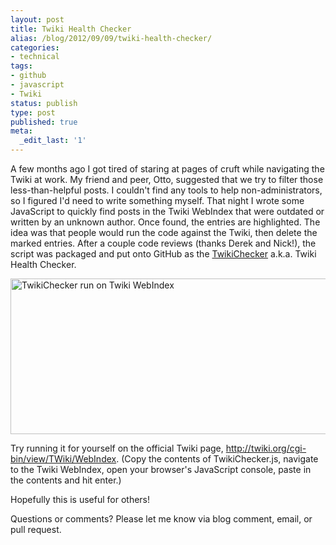 ```yaml
---
layout: post
title: Twiki Health Checker
alias: /blog/2012/09/09/twiki-health-checker/
categories:
- technical
tags:
- github
- javascript
- Twiki
status: publish
type: post
published: true
meta:
  _edit_last: '1'
---
```

A few months ago I got tired of staring at pages of cruft while navigating the Twiki at work. My friend and peer, Otto, suggested that we try to filter those less-than-helpful posts. I couldn't find any tools to help non-administrators, so I figured I'd need to write something myself. That night I wrote some JavaScript to quickly find posts in the Twiki WebIndex that were outdated or written by an unknown author. Once found, the entries are highlighted. The idea was that people would run the code against the Twiki, then delete the marked entries. After a couple code reviews (thanks Derek and Nick!), the script was packaged and put onto GitHub as the <a title="GitHub - Seth Holloway - TwikiChecker" href="https://github.com/smholloway/TwikiChecker">TwikiChecker</a> a.k.a. Twiki Health Checker.

<img class="size-large wp-image-1804" title="TwikiChecker run on Twiki WebIndex" src="/images/delthis-1024x399.png" alt="TwikiChecker run on Twiki WebIndex" width="640" height="249" />

Try running it for yourself on the official Twiki page, <a title="http://twiki.org/cgi-bin/view/TWiki/WebIndex" href="http://twiki.org/cgi-bin/view/TWiki/WebIndex">http://twiki.org/cgi-bin/view/TWiki/WebIndex</a>. (Copy the contents of TwikiChecker.js, navigate to the Twiki WebIndex, open your browser's JavaScript console, paste in the contents and hit enter.)

Hopefully this is useful for others!

Questions or comments? Please let me know via blog comment, email, or pull request.
